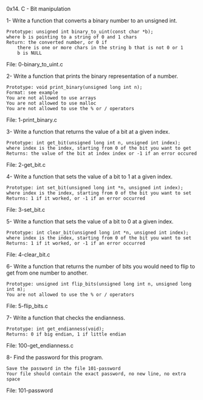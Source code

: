 0x14. C - Bit manipulation


1- Write a function that converts a binary number to an unsigned int.

    Prototype: unsigned int binary_to_uint(const char *b);
    where b is pointing to a string of 0 and 1 chars
    Return: the converted number, or 0 if
        there is one or more chars in the string b that is not 0 or 1
        b is NULL

File: 0-binary_to_uint.c


2- Write a function that prints the binary representation of a number.

    Prototype: void print_binary(unsigned long int n);
    Format: see example
    You are not allowed to use arrays
    You are not allowed to use malloc
    You are not allowed to use the % or / operators

File: 1-print_binary.c

3- Write a function that returns the value of a bit at a given index.

    Prototype: int get_bit(unsigned long int n, unsigned int index);
    where index is the index, starting from 0 of the bit you want to get
    Returns: the value of the bit at index index or -1 if an error occured

File: 2-get_bit.c


4- Write a function that sets the value of a bit to 1 at a given index.

    Prototype: int set_bit(unsigned long int *n, unsigned int index);
    where index is the index, starting from 0 of the bit you want to set
    Returns: 1 if it worked, or -1 if an error occurred

File: 3-set_bit.c


5- Write a function that sets the value of a bit to 0 at a given index.

    Prototype: int clear_bit(unsigned long int *n, unsigned int index);
    where index is the index, starting from 0 of the bit you want to set
    Returns: 1 if it worked, or -1 if an error occurred

File: 4-clear_bit.c



6- Write a function that returns the number of bits you would need to flip to get from one number to another.

    Prototype: unsigned int flip_bits(unsigned long int n, unsigned long int m);
    You are not allowed to use the % or / operators

File: 5-flip_bits.c


7- Write a function that checks the endianness.

    Prototype: int get_endianness(void);
    Returns: 0 if big endian, 1 if little endian

File: 100-get_endianness.c


8- Find the password for this program.

    Save the password in the file 101-password
    Your file should contain the exact password, no new line, no extra space

File: 101-password